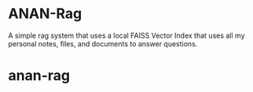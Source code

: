 # ANAN-Rag

A simple rag system that uses a local FAISS Vector Index that uses all my personal notes, files, and documents to answer questions. 
# anan-rag
